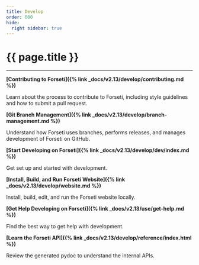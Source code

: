```yaml
---
title: Develop
order: 000
hide:
  right sidebar: true
---
```


# {{ page.title }}

---

**[Contributing to Forseti]({% link _docs/v2.13/develop/contributing.md %})**

Learn about the process to contribute to Forseti, including style guidelines and how to submit
a pull request.

**[Git Branch Management]({% link _docs/v2.13/develop/branch-management.md %})**

Understand how Forseti uses branches, performs releases, and manages development of Forseti on
GitHub.

**[Start Developing on Forseti]({% link _docs/v2.13/develop/dev/index.md %})**

Get set up and started with development.

**[Install, Build, and Run Forseti Website]({% link _docs/v2.13/develop/website.md %})**

Install, build, edit, and run the Forseti website locally.

**[Get Help Developing on Forseti]({% link _docs/v2.13/use/get-help.md %})**

Find the best way to get help with development.

**[Learn the Forseti API]({% link _docs/v2.13/develop/reference/index.html %})**

Review the generated pydoc to understand the internal APIs.
